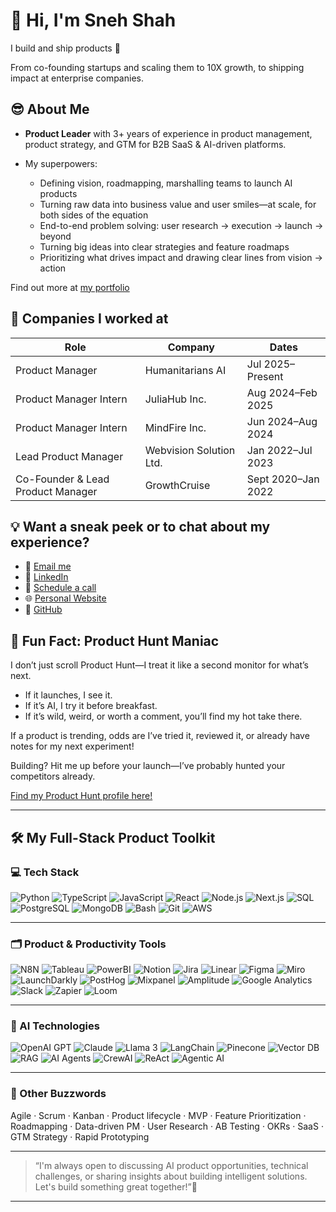 <!-- Header with AI/PM theme -->

# 👋 Hi, I'm Sneh Shah

I build and ship products 🚀

From co-founding startups and scaling them to 10X growth, to shipping impact at enterprise companies.

## 😎 About Me

- **Product Leader** with 3+ years of experience in product management, product strategy, and GTM for B2B SaaS & AI-driven platforms.

- My superpowers:  
  - Defining vision, roadmapping, marshalling teams to launch AI products  
  - Turning raw data into business value and user smiles—at scale, for both sides of the equation
  - End-to-end problem solving: user research → execution → launch → beyond
  - Turning big ideas into clear strategies and feature roadmaps
  - Prioritizing what drives impact and drawing clear lines from vision → action

Find out more at [my portfolio](https://snehshah.vercel.app)

## 💼 Companies I worked at

| Role                                    | Company                   | Dates                 |
|------------------------------------------|---------------------------|-----------------------|
| Product Manager                         | Humanitarians AI          | Jul 2025–Present      |
| Product Manager Intern                   | JuliaHub Inc.             | Aug 2024–Feb 2025     |
| Product Manager Intern                   | MindFire Inc.             | Jun 2024–Aug 2024     |
| Lead Product Manager                     | Webvision Solution Ltd.   | Jan 2022–Jul 2023     |
| Co-Founder & Lead Product Manager        | GrowthCruise              | Sept 2020–Jan 2022    |

## 💡 Want a sneak peek or to chat about my experience?  

- 📧 [Email me](mailto:snehshah74@gmail.com)
- 💼 [LinkedIn](https://www.linkedin.com/in/snehshah74/)
- 📆 [Schedule a call](https://calendly.com/snehshah/60min?month=2025-09)
- 🌐 [Personal Website](https://snehshah.vercel.app)
- 🚀 [GitHub](https://github.com/snehshah74)

## 🚨 Fun Fact: Product Hunt Maniac

I don’t just scroll Product Hunt—I treat it like a second monitor for what’s next.
- If it launches, I see it.
- If it’s AI, I try it before breakfast.
- If it’s wild, weird, or worth a comment, you’ll find my hot take there.

If a product is trending, odds are I’ve tried it, reviewed it, or already have notes for my next experiment!

Building? Hit me up before your launch—I’ve probably hunted your competitors already.  

[Find my Product Hunt profile here!](https://www.producthunt.com/@sneh_shah)

---

## 🛠️ My Full-Stack Product Toolkit

### 💻 Tech Stack

![Python](https://img.shields.io/badge/python-3670A0?logo=python)
![TypeScript](https://img.shields.io/badge/typescript-3178c6?logo=typescript)
![JavaScript](https://img.shields.io/badge/javascript-F7DF1E?logo=javascript&logoColor=000)
![React](https://img.shields.io/badge/react-20232A?logo=react)
![Node.js](https://img.shields.io/badge/node.js-339933?logo=nodedotjs)
![Next.js](https://img.shields.io/badge/next.js-000?logo=nextdotjs)
![SQL](https://img.shields.io/badge/sql-4479A1?logo=mysql)
![PostgreSQL](https://img.shields.io/badge/postgresql-4169E1?logo=postgresql)
![MongoDB](https://img.shields.io/badge/mongodb-47A248?logo=mongodb)
![Bash](https://img.shields.io/badge/bash-4EAA25?logo=gnubash)
![Git](https://img.shields.io/badge/git-f05032?logo=git)
![AWS](https://img.shields.io/badge/aws-232F3E?logo=amazon-aws)

---

### 🗂️ Product & Productivity Tools
![N8N](https://img.shields.io/badge/n8n-ef9335?logo=n8n)
![Tableau](https://img.shields.io/badge/tableau-00334F?logo=tableau)
![PowerBI](https://img.shields.io/badge/powerbi-f2c811?logo=powerbi)
![Notion](https://img.shields.io/badge/notion-000?logo=notion)
![Jira](https://img.shields.io/badge/jira-0052CC?logo=jira)
![Linear](https://img.shields.io/badge/linear-5E6AD2?logo=linear)
![Figma](https://img.shields.io/badge/figma-f24e1e?logo=figma)
![Miro](https://img.shields.io/badge/miro-ffd02f?logo=miro)
![LaunchDarkly](https://img.shields.io/badge/launchdarkly-161B22?logo=launchdarkly)
![PostHog](https://img.shields.io/badge/posthog-fa5b3d?logo=posthog)
![Mixpanel](https://img.shields.io/badge/mixpanel-7e3af2?logo=mixpanel)
![Amplitude](https://img.shields.io/badge/amplitude-2441e7?logo=amplitude)
![Google Analytics](https://img.shields.io/badge/google%20analytics-4285F4?logo=googleanalytics)
![Slack](https://img.shields.io/badge/slack-4A154B?logo=slack)
![Zapier](https://img.shields.io/badge/zapier-ff4a00?logo=zapier)
![Loom](https://img.shields.io/badge/loom-5531A4?logo=loom)

---
### 🤖 AI Technologies

![OpenAI GPT](https://img.shields.io/badge/GPT-10a37f?logo=openai&logoColor=fff)
![Claude](https://img.shields.io/badge/claude-6b21e0?logo=anthropic)
![Llama 3](https://img.shields.io/badge/llama3-231F20?logo=meta)
![LangChain](https://img.shields.io/badge/langchain-594ae4?logo=langchain)
![Pinecone](https://img.shields.io/badge/pinecone-45b0e3?logo=pinecone)
![Vector DB](https://img.shields.io/badge/vector%20DB-185fbb?logo=database)
![RAG](https://img.shields.io/badge/RAG-00C7B7?logo=data)
![AI Agents](https://img.shields.io/badge/AI%20Agents-ffc300?logo=agent)
![CrewAI](https://img.shields.io/badge/crewAI-007AFF?logo=data:image/svg+xml;base64,PHN2ZyB...)
![ReAct](https://img.shields.io/badge/ReAct-17e12d?logo=ai)
![Agentic AI](https://img.shields.io/badge/AgenticAI-32138e?logo=rocket)

---
### 🚀 Other Buzzwords
Agile · Scrum · Kanban · Product lifecycle · MVP · Feature Prioritization · Roadmapping · Data-driven PM · User Research · AB Testing · OKRs · SaaS · GTM Strategy · Rapid Prototyping

---

> “I'm always open to discussing AI product opportunities, technical challenges, or sharing insights about building intelligent solutions. Let's build something great together!”🚀 

---

<!-- Extra visual, badges, fun facts, or animated elements can be added as desired! -->
